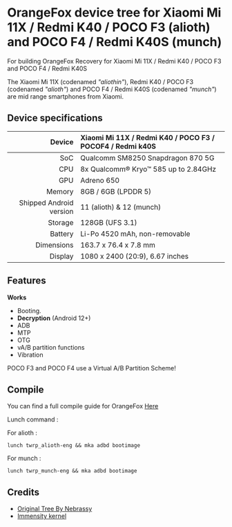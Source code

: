 # OrangeFox device tree for Xiaomi Mi 11X / Redmi K40 / POCO F3 (alioth) and POCO F4 / Redmi K40S (munch)
For building OrangeFox Recovery for Xiaomi Mi 11X / Redmi K40 / POCO F3 and POCO F4 / Redmi K40S

The Xiaomi Mi 11X (codenamed _"aliothin"_), Redmi K40 / POCO F3 (codenamed _"alioth"_) and POCO F4 / Redmi K40S (codenamed _"munch"_) are mid range smartphones from Xiaomi.

## Device specifications

| Device       | Xiaomi Mi 11X / Redmi K40 / POCO F3 / POCOF4 / Redmi k40S  |
| -----------: | :----------------------------------------------------------|
| SoC          | Qualcomm SM8250 Snapdragon 870 5G                          |
| CPU          | 8x Qualcomm® Kryo™ 585 up to 2.84GHz                       |
| GPU          | Adreno 650                                                 |
| Memory       | 8GB / 6GB  (LPDDR 5)                                       |
| Shipped Android version | 11 (alioth) & 12 (munch)                        |
| Storage      | 128GB  (UFS 3.1)                                           |
| Battery      | Li-Po 4520 mAh, non-removable                              |
| Dimensions   | 163.7 x 76.4 x 7.8 mm                                      |
| Display      | 1080 x 2400 (20:9), 6.67 inches                            |

## Features

**Works**

- Booting.
- **Decryption** (Android 12+)
- ADB
- MTP
- OTG
- vA/B partition functions
- Vibration

POCO F3 and POCO F4 use a Virtual A/B Partition Scheme!

## Compile

You can find a full compile guide for OrangeFox [Here](https://wiki.orangefox.tech/en/dev/building)

Lunch command :

For alioth :
```
lunch twrp_alioth-eng && mka adbd bootimage
```
For munch :
```
lunch twrp_munch-eng && mka adbd bootimage
```


## Credits
- [Original Tree By Nebrassy](https://github.com/TeamWin/android_device_xiaomi_alioth)
- [Immensity kernel](https://github.com/PixelPlusUI-Devices/kernel_xiaomi_alioth.git)
